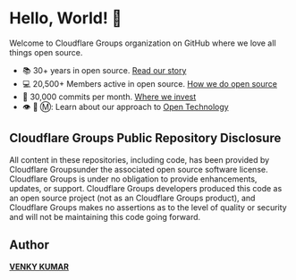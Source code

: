 # Hello, World! :wave:

Welcome to Cloudflare Groups organization on GitHub where we love all things open source.

* :books: 30+ years in open source. [Read our story](https://www.cloudflare.com/en-gb/)
* :computer: 20,500+ Members active in open source. [How we do open source](https://www.cloudflare.com/en-gb/)
* :office: 30,000 commits per month. [Where we invest](https://www.cloudflare.com/en-gb/)
* 👁️ 🐝 Ⓜ️: Learn about our approach to [Open Technology](https://www.cloudflare.com/en-gb/)

## Cloudflare Groups Public Repository Disclosure
All content in these repositories, including code, has been provided by Cloudflare Groupsunder the associated open source software license. Cloudflare Groups is under no obligation to provide enhancements, updates, or support. Cloudflare Groups developers produced this code as an open source project (not as an Cloudflare Groups product), and Cloudflare Groups makes no assertions as to the level of quality or security and will not be maintaining this code going forward.

## Author
**[VENKY KUMAR](https://github.com/BoddepallyVenkatesh06)**
